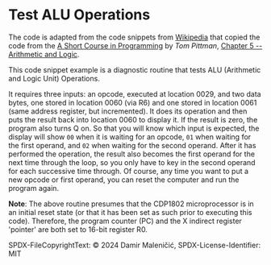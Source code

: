 # Test ALU Operations

The code is adapted from the code snippets from
[Wikipedia](https://en.wikipedia.org/wiki/RCA_1802#Code_samples) that
copied the code from the
[A Short Course in Programming](http://www.cosmacelf.com/publications/books/short-course-in-programming.htm)
by *Tom Pittman*,
[Chapter 5 -- Arithmetic and Logic](http://www.cosmacelf.com/publications/books/short-course-in-programming.html#chapter5).

This code snippet example is a diagnostic routine that tests ALU
(Arithmetic and Logic Unit) Operations.

It requires three inputs: an opcode, executed at location 0029,
and two data bytes, one stored in location 0060 (via R6) and one stored
in location 0061 (same address register, but incremented). It does its
operation and then puts the result back into location 0060 to display it.
If the result is zero, the program also turns Q on.
So that you will know which input is expected, the display will show
`00` when it is waiting for an opcode, `01` when waiting for the first
operand, and `02` when waiting for the second operand.
After it has performed the operation, the result also becomes the first
operand for the next time through the loop, so you only have to key in
the second operand for each successive time through. Of course, any
time you want to put a new opcode or first operand, you can reset the
computer and run the program again.

**Note**: The above routine presumes that the CDP1802 microprocessor is in
an initial reset state (or that it has been set as such prior to
executing this code). Therefore, the program counter (PC) and the X
indirect register 'pointer' are both set to 16-bit register R0.




SPDX-FileCopyrightText: © 2024 Damir Maleničić,
SPDX-License-Identifier: MIT 